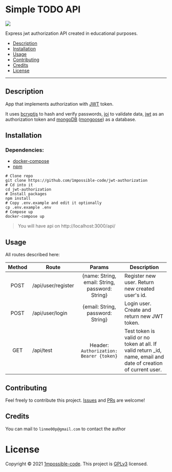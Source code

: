 # Simple TODO API

![](https://img.shields.io/github/license/1mpossible-code/jwt-authorization?color=green)

Express jwt authorization API  created in educational purposes.

* [Description](#description)
* [Installation](#installation)
* [Usage](#usage)
* [Contributing](#contributing)
* [Credits](#credits)
* [License](#license)

----

## Description

App that implements authorization with [JWT](https://jwt.io/) token.

It uses [bcryptjs](https://www.npmjs.com/package/bcryptjs) to hash and verify passwords,
[joi](https://www.npmjs.com/package/joi) to validate data,
[jwt](https://jwt.io/) as an authorization token and [mongoDB](https://www.mongodb.com/)
([mongoose](https://www.npmjs.com/package/mogoose)) as a database.

## Installation

### Dependencies:

* [docker-compose](https://docs.docker.com/compose/)
* [npm](https://www.npmjs.com/)

```shell
# Clone repo
git clone https://github.com/1mpossible-code/jwt-authorization
# Cd into it
cd jwt-authorization
# Install packages
npm install
# Copy .env.example and edit it optionally
cp .env.example .env
# Compose up
docker-compose up
```

> You will have api on http://localhost:3000/api/

## Usage

All routes described here:

|Method|Route|Params|Description|
|:----:|-----|:----:|-----------|
POST | /api/user/register | {name: String, email: String, password: String} | Register new user. Return new created user's id.
POST | /api/user/login | {email: String, password: String} | Login user. Create and return new JWT token.
GET | /api/test | Header: `Authorization: Bearer {token}` | Test token is valid or no token at all. If valid return _id, name, email and date of creation of current user.

## Contributing

Feel freely to contribute this project. [Issues](https://github.com/1mpossible-code/jwt-authorization/issues)
and [PRs](https://github.com/1mpossible-code/jwt-authorization/pulls) are welcome!

## Credits

You can mail to `linme00p@gmail.com` to contact the author

# License

Copyright © 2021 [1mpossible-code](https://github.com/1mpossible-code). This project
is [GPLv3](https://www.https://www.gnu.org/licenses/gpl-3.0.htmlgnu.org/licenses/gpl-3.0) licensed.
